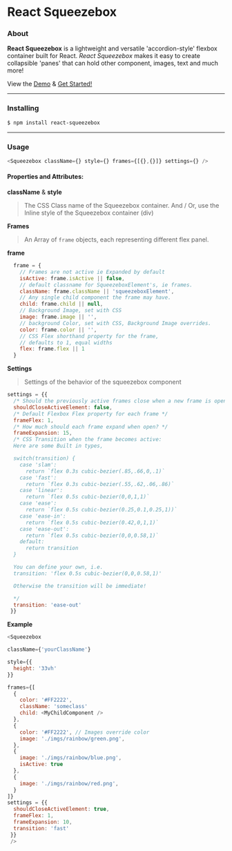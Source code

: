 # React Squeezebox

### About

**React Squeezebox** is a lightweight and versatile 'accordion-style' flexbox container built for React. *React Squeezebox* makes it easy to create collapsible 'panes' that can hold other component, images, text and much more!


View the [Demo]() & [Get Started!]()
___

### Installing

```bash
$ npm install react-squeezebox
```
____

### Usage

```js
<Squeezebox className={} style={} frames={[{},{}]} settings={} />
```

#### Properties and Attributes:
**className** & **style**
> The CSS Class name of the Squeezebox container.
> And / Or,
> use the Inline style of the Squeezebox container (div)


**Frames**
> An Array of `frame` objects, each representing different flex panel.

**frame**

```js
  frame = {
    // Frames are not active ie Expanded by default
    isActive: frame.isActive || false,
    // default classname for SqueezeboxElement's, ie frames.
    className: frame.className || 'squeezeboxElement',
    // Any single child component the frame may have.
    child: frame.child || null,
    // Background Image, set with CSS
    image: frame.image || '',
    // background Color, set with CSS, Background Image overrides.
    color: frame.color || '',
    // CSS Flex shorthand property for the frame,
    // defaults to 1, equal widths
    flex: frame.flex || 1
  }
  ```

**Settings**
> Settings of the behavior of the squeezebox component

```js
settings = {{
  /* Should the previously active frames close when a new frame is opened ? */
  shouldCloseActiveElement: false,
  /* Default Flexbox Flex property for each frame */
  frameFlex: 1,
  /* How much should each frame expand when open? */
  frameExpansion: 15,
  /* CSS Transition when the frame becomes active:
  Here are some Built in types,

  switch(transition) {
    case 'slam':
      return `flex 0.3s cubic-bezier(.85,.66,0,.1)`
    case 'fast':
      return `flex 0.3s cubic-bezier(.55,.62,.06,.86)`
    case 'linear':
      return `flex 0.5s cubic-bezier(0,0,1,1)`
    case 'ease':
      return `flex 0.5s cubic-bezier(0.25,0.1,0.25,1))`
    case 'ease-in':
      return `flex 0.5s cubic-bezier(0.42,0,1,1)`
    case 'ease-out':
      return `flex 0.5s cubic-bezier(0,0,0.58,1)`
    default:
      return transition
  }

  You can define your own, i.e.
  transition: 'flex 0.5s cubic-bezier(0,0,0.58,1)'

  Otherwise the transition will be immediate!

  */
  transition: 'ease-out'
 }}
```


**Example**
```js
<Squeezebox

className={'yourClassName'}

style={{
  height: '33vh'
}}

frames={[
  {
    color: '#FF2222',
    className: 'someclass'
    child: <MyChildComponent />
  },
  {
    color: '#FF2222', // Images override color
    image: './imgs/rainbow/green.png',
  },
  {
    image: './imgs/rainbow/blue.png',
    isActive: true
  },
  {
    image: './imgs/rainbow/red.png',
  }
]}
settings = {{
  shouldCloseActiveElement: true,
  frameFlex: 1,
  frameExpansion: 10,
  transition: 'fast'
 }}
 />

```
